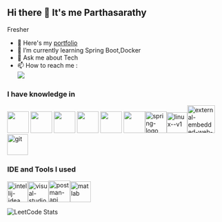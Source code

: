 ## Hi there 👋 It's me Parthasarathy

Fresher

- 🔭 Here's my [portfolio](https://sites.google.com/view/parthasarathy-ak/home)                                                
- 🌱 I’m currently learning Spring Boot,Docker
- 💬 Ask me about Tech
- 📫 How to reach me :
<br /> [<img src="https://img.shields.io/badge/LinkedIn-0077B5?style=for-the-badge&logo=linkedin&logoColor=white" />](https://www.linkedin.com/in/parthasarathyak/)

### I have knowledge in
<img height="50" width="50" src="https://img.icons8.com/color/48/000000/python.png" /> <img height="50" width="50" src="https://img.icons8.com/color/48/000000/c-programming.png" />  <img height="50" width="50" src="https://img.icons8.com/color/48/000000/java-coffee-cup-logo.png" />
<img height="50" width="50" src="https://img.icons8.com/fluent/48/000000/arduino.png"/>  <img height="50" width="50" src="https://img.icons8.com/color/48/000000/mysql-logo.png"/> <img height="50" width="50" src="https://img.icons8.com/color/48/000000/mongodb.png"/><img width="50" height="50" src="https://img.icons8.com/officel/80/spring-logo.png" alt="spring-logo"/><img width="48" height="48" src="https://img.icons8.com/color/48/linux--v1.png" alt="linux--v1"/><img width="64" height="64" src="https://img.icons8.com/external-flaticons-lineal-color-flat-icons/64/external-embedded-web-development-flaticons-lineal-color-flat-icons.png" alt="external-embedded-web-development-flaticons-lineal-color-flat-icons"/><img width="48" height="48" src="https://img.icons8.com/color/48/git.png" alt="git"/>

### IDE and Tools I used
<img width="48" height="48" src="https://img.icons8.com/color/48/intellij-idea.png" alt="intellij-idea"/><img width="48" height="48" src="https://img.icons8.com/fluency/48/visual-studio-code-2019.png" alt="visual-studio-code-2019"/><img width="50" height="50" src="https://img.icons8.com/dusk/64/postman-api.png" alt="postman-api"/><img width="48" height="48" src="https://img.icons8.com/fluency/48/matlab.png" alt="matlab"/>

![LeetCode Stats](https://leetcard.jacoblin.cool/parthasarathy_07?theme=dark&font=Marcellus&ext=contest)
